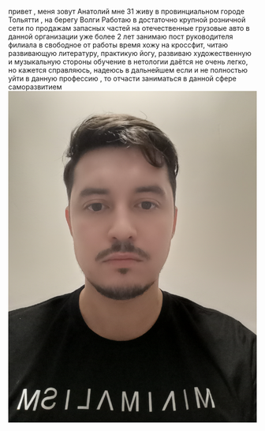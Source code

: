 привет , меня зовут Анатолий
мне 31
живу в провинциальном городе Тольятти , на берегу Волги
Работаю в достаточно крупной розничной сети по продажам запасных частей на отечественные грузовые авто
в данной организации уже более 2 лет занимаю пост руководителя филиала
в свободное от работы время хожу на кроссфит, читаю развивающую литературу, практикую йогу, развиваю художественную и музыкальную стороны
обучение в нетологии даётся не очень легко, но кажется справляюсь, надеюсь в дальнейшем если и не полностью уйти в данную профессию , то отчасти заниматься в данной сфере саморазвитием 
![Alt text](IMG20231114075130.jpg)